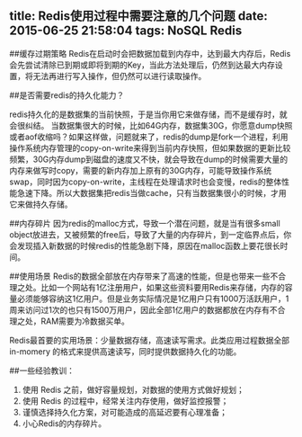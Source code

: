 title: Redis使用过程中需要注意的几个问题
date: 2015-06-25 21:58:04
tags: NoSQL Redis
---

##缓存过期策略
Redis在启动时会把数据加载到内存中，达到最大内存后，Redis会先尝试清除已到期或即将到期的Key，当此方法处理后，仍然到达最大内存设置，将无法再进行写入操作，但仍然可以进行读取操作。

##是否需要redis的持久化能力？

redis持久化的是数据集的当前快照，于是当你用它来做存储，而不是缓存时，就会很纠结。
当数据集很大的时候，比如64G内存，数据集30G，你愿意dump快照或者aof收缩吗？如果这样做，问题就来了，redis的dump是fork一个进程，利用操作系统内存管理的copy-on-write来得到当前内存快照，但如果数据的更新比较频繁，30G内存dump到磁盘的速度又不快，就会导致在dump的时候需要大量的内存来做写时copy，需要的新内存加上原有的30G内存，可能导致操作系统swap，同时因为copy-on-write，主线程在处理请求时也会变慢，redis的整体性能急速下降。所以大数据集把redis当做cache，只有当数据集很小的时候，才用它来做持久存储。

##内存碎片
因为redis的malloc方式，导致一个潜在问题，就是当有很多small object放进去，又被频繁的free后，导致了大量的内存碎片，到一定临界点后，你会发现插入新数据的时候redis的性能急剧下降，原因在malloc函数上要花很长时间。

##使用场景
Redis的数据全部放在内存带来了高速的性能，但是也带来一些不合理之处。比如一个网站有1亿注册用户，如果这些资料要用Redis来存储，内存的容量必须能够容纳这1亿用户。但是业务实际情况是1亿用户只有1000万活跃用户，1周来访问过1次的也只有1500万用户，因此全部1亿用户的数据都放在内存有不合理之处，RAM需要为冷数据买单。

Redis最首要的实用场景：少量数据存储，高速读写需求。此类应用过程数据全部in-momery 的格式来提供高速读写，同时提供数据持久化的功能。


##一些经验教训：
1. 使用 Redis 之前，做好容量规划，对数据的使用方式做好规划；
2. 使用 Redis 的过程中，经常关注内存使用，做好监控报警；
3. 谨慎选择持久化方案，对可能造成的高延迟要有心理准备；
4. 小心Redis的内存碎片。
